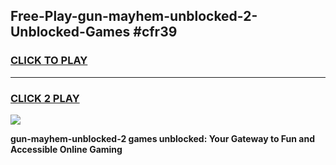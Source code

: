 
## Free-Play-gun-mayhem-unblocked-2-Unblocked-Games #cfr39
<h3>
<a href="https://news.freeplayer.one?title=gun-mayhem-unblocked-2&ref=8M">CLICK TO PLAY</a></h3>
<hr>

<h3>
<a href="https://news.freeplayer.one?title=gun-mayhem-unblocked-2&ref=8M">CLICK 2 PLAY</a>
  
</h3>

<a href="https://news.freeplayer.one?title=gun-mayhem-unblocked-2&ref=8M"><img src="https://clearcache.store/games.png"></a>


**gun-mayhem-unblocked-2 games unblocked: Your Gateway to Fun and Accessible Online Gaming**
